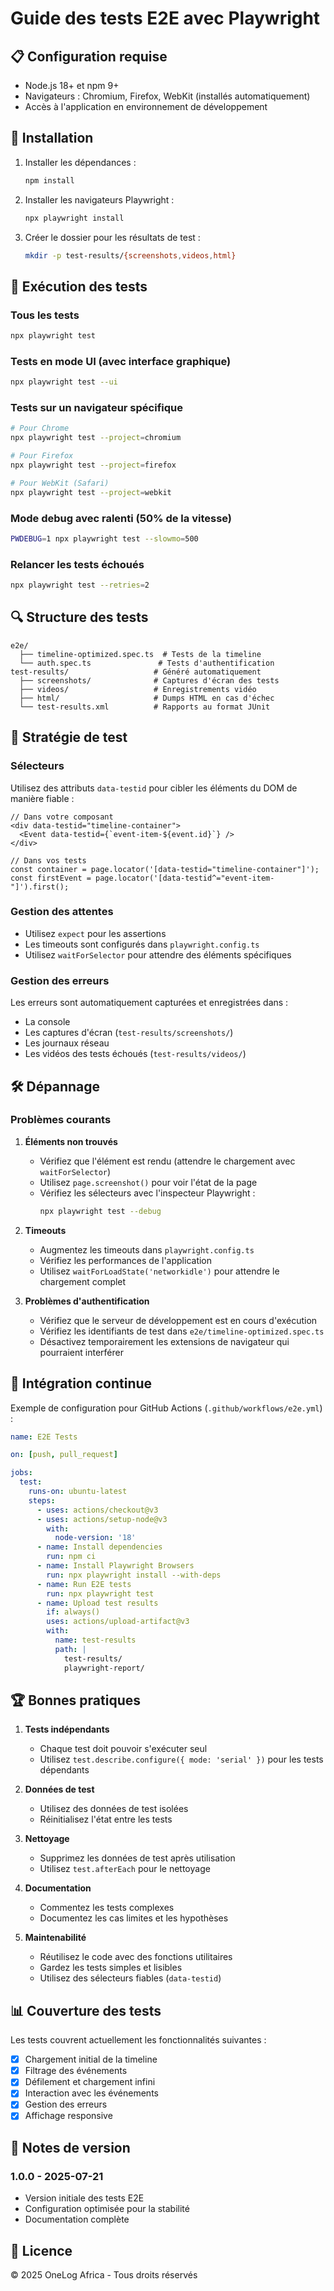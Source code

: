 # Guide des tests E2E avec Playwright

## 📋 Configuration requise

- Node.js 18+ et npm 9+
- Navigateurs : Chromium, Firefox, WebKit (installés automatiquement)
- Accès à l'application en environnement de développement

## 🚀 Installation

1. Installer les dépendances :
   ```bash
   npm install
   ```

2. Installer les navigateurs Playwright :
   ```bash
   npx playwright install
   ```

3. Créer le dossier pour les résultats de test :
   ```bash
   mkdir -p test-results/{screenshots,videos,html}
   ```

## 🧪 Exécution des tests

### Tous les tests
```bash
npx playwright test
```

### Tests en mode UI (avec interface graphique)
```bash
npx playwright test --ui
```

### Tests sur un navigateur spécifique
```bash
# Pour Chrome
npx playwright test --project=chromium

# Pour Firefox
npx playwright test --project=firefox

# Pour WebKit (Safari)
npx playwright test --project=webkit
```

### Mode debug avec ralenti (50% de la vitesse)
```bash
PWDEBUG=1 npx playwright test --slowmo=500
```

### Relancer les tests échoués
```bash
npx playwright test --retries=2
```

## 🔍 Structure des tests

```
e2e/
  ├── timeline-optimized.spec.ts  # Tests de la timeline
  └── auth.spec.ts               # Tests d'authentification
test-results/                   # Généré automatiquement
  ├── screenshots/              # Captures d'écran des tests
  ├── videos/                   # Enregistrements vidéo
  ├── html/                     # Dumps HTML en cas d'échec
  └── test-results.xml          # Rapports au format JUnit
```

## 🎯 Stratégie de test

### Sélecteurs

Utilisez des attributs `data-testid` pour cibler les éléments du DOM de manière fiable :

```tsx
// Dans votre composant
<div data-testid="timeline-container">
  <Event data-testid={`event-item-${event.id}`} />
</div>

// Dans vos tests
const container = page.locator('[data-testid="timeline-container"]');
const firstEvent = page.locator('[data-testid^="event-item-"]').first();
```

### Gestion des attentes

- Utilisez `expect` pour les assertions
- Les timeouts sont configurés dans `playwright.config.ts`
- Utilisez `waitForSelector` pour attendre des éléments spécifiques

### Gestion des erreurs

Les erreurs sont automatiquement capturées et enregistrées dans :
- La console
- Les captures d'écran (`test-results/screenshots/`)
- Les journaux réseau
- Les vidéos des tests échoués (`test-results/videos/`)

## 🛠️ Dépannage

### Problèmes courants

1. **Éléments non trouvés**
   - Vérifiez que l'élément est rendu (attendre le chargement avec `waitForSelector`)
   - Utilisez `page.screenshot()` pour voir l'état de la page
   - Vérifiez les sélecteurs avec l'inspecteur Playwright :
     ```bash
     npx playwright test --debug
     ```

2. **Timeouts**
   - Augmentez les timeouts dans `playwright.config.ts`
   - Vérifiez les performances de l'application
   - Utilisez `waitForLoadState('networkidle')` pour attendre le chargement complet

3. **Problèmes d'authentification**
   - Vérifiez que le serveur de développement est en cours d'exécution
   - Vérifiez les identifiants de test dans `e2e/timeline-optimized.spec.ts`
   - Désactivez temporairement les extensions de navigateur qui pourraient interférer

## 🔄 Intégration continue

Exemple de configuration pour GitHub Actions (`.github/workflows/e2e.yml`) :

```yaml
name: E2E Tests

on: [push, pull_request]

jobs:
  test:
    runs-on: ubuntu-latest
    steps:
      - uses: actions/checkout@v3
      - uses: actions/setup-node@v3
        with:
          node-version: '18'
      - name: Install dependencies
        run: npm ci
      - name: Install Playwright Browsers
        run: npx playwright install --with-deps
      - name: Run E2E tests
        run: npx playwright test
      - name: Upload test results
        if: always()
        uses: actions/upload-artifact@v3
        with:
          name: test-results
          path: |
            test-results/
            playwright-report/
```

## 🏆 Bonnes pratiques

1. **Tests indépendants**
   - Chaque test doit pouvoir s'exécuter seul
   - Utilisez `test.describe.configure({ mode: 'serial' })` pour les tests dépendants

2. **Données de test**
   - Utilisez des données de test isolées
   - Réinitialisez l'état entre les tests

3. **Nettoyage**
   - Supprimez les données de test après utilisation
   - Utilisez `test.afterEach` pour le nettoyage

4. **Documentation**
   - Commentez les tests complexes
   - Documentez les cas limites et les hypothèses

5. **Maintenabilité**
   - Réutilisez le code avec des fonctions utilitaires
   - Gardez les tests simples et lisibles
   - Utilisez des sélecteurs fiables (`data-testid`)

## 📊 Couverture des tests

Les tests couvrent actuellement les fonctionnalités suivantes :

- [x] Chargement initial de la timeline
- [x] Filtrage des événements
- [x] Défilement et chargement infini
- [x] Interaction avec les événements
- [x] Gestion des erreurs
- [x] Affichage responsive

## 📝 Notes de version

### 1.0.0 - 2025-07-21
- Version initiale des tests E2E
- Configuration optimisée pour la stabilité
- Documentation complète

## 📄 Licence

© 2025 OneLog Africa - Tous droits réservés
